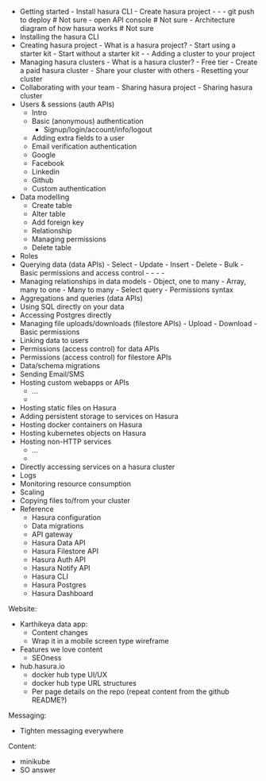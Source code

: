- Getting started
        - Install hasura CLI
        - Create hasura project
                - <Link to create hasura project detailed guide>
                - <Link to create hasura cluster detailed guide>
        - git push to deploy # Not sure
        - open API console # Not sure
        - Architecture diagram of how hasura works # Not sure
- Installing the hasura CLI
- Creating hasura project
        - What is a hasura project?
        - Start using a starter kit
        - Start without a starter kit
        - <link to collaboration>
        - Adding a cluster to your project
- Managing hasura clusters
        - What is a hasura cluster?
        - Free tier
        - Create a paid hasura cluster
        - Share your cluster with others
            - Resetting your cluster
- Collaborating with your team
        - Sharing hasura project
        - Sharing hasura cluster
- Users & sessions (auth APIs)
    - Intro
    - Basic (anonymous) authentication
        - Signup/login/account/info/logout
    - Adding extra fields to a user
    - Email verification authentication
    - Google
    - Facebook
    - Linkedin
    - Github
    - Custom authentication
- Data modelling
  - Create table
  - Alter table
  - Add foreign key
  - Relationship
  - Managing permissions
  - Delete table
- Roles
- Querying data (data APIs)
        - Select
        - Update
        - Insert
        - Delete
        - Bulk
        - Basic permissions and access control 
            - <link to permissions>
            - <link to data modelling>
            - <link to aggregations>
            - <link to permissions>
- Managing relationships in data models
        - Object, one to many
        - Array, many to one
        - Many to many
        - Select query
        - Permissions syntax
- Aggregations and queries (data APIs)
- Using SQL directly on your data
- Accessing Postgres directly
- Managing file uploads/downloads (filestore APIs)
        - Upload
        - Download
        - Basic permissions
- Linking data to users
- Permissions (access control) for data APIs
- Permissions (access control) for filestore APIs
- Data/schema migrations
- Sending Email/SMS
- Hosting custom webapps or APIs
    - ...
    - <link to adding storage>
- Hosting static files on Hasura
- Adding persistent storage to services on Hasura
- Hosting docker containers on Hasura
- Hosting kubernetes objects on Hasura
- Hosting non-HTTP services
    - ...
    - <link to connecting to TCP services directly>
- Directly accessing services on a hasura cluster
- Logs
- Monitoring resource consumption
- Scaling
- Copying files to/from your cluster
- Reference
    - Hasura configuration
    - Data migrations
    - API gateway
    - Hasura Data API
    - Hasura Filestore API
    - Hasura Auth API
    - Hasura Notify API
    - Hasura CLI
    - Hasura Postgres
    - Hasura Dashboard

Website:
- Karthikeya data app:
    - Content changes
    - Wrap it in a mobile screen type wireframe
- Features we love content
    - SEOness
- hub.hasura.io
    - docker hub type UI/UX
    - docker hub type URL structures
    - Per page details on the repo (repeat content from the github README?)

Messaging:
- Tighten messaging everywhere

Content:
- minikube
- SO answer
